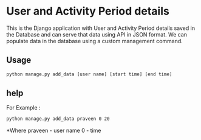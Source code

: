 # User and Activity Period details
This is the Django application with User and Activity Period details saved in the Database and can serve that data using API in JSON format.
We can populate data in the database using a custom management command.
## Usage
```bash
python manage.py add_data [user name] [start time] [end time]
```
## help

For Example : 
```bash
python manage.py add_data praveen 0 20
```
*Where praveen - user name
0 - time
